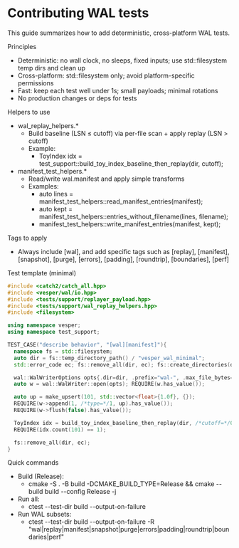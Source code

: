 # Contributing WAL tests

This guide summarizes how to add deterministic, cross-platform WAL tests.

Principles
- Deterministic: no wall clock, no sleeps, fixed inputs; use std::filesystem temp dirs and clean up
- Cross-platform: std::filesystem only; avoid platform-specific permissions
- Fast: keep each test well under 1s; small payloads; minimal rotations
- No production changes or deps for tests

Helpers to use
- wal_replay_helpers.*
  - Build baseline (LSN ≤ cutoff) via per-file scan + apply replay (LSN > cutoff)
  - Example:
    - ToyIndex idx = test_support::build_toy_index_baseline_then_replay(dir, cutoff);
- manifest_test_helpers.*
  - Read/write wal.manifest and apply simple transforms
  - Examples:
    - auto lines = manifest_test_helpers::read_manifest_entries(manifest);
    - auto kept  = manifest_test_helpers::entries_without_filename(lines, filename);
    - manifest_test_helpers::write_manifest_entries(manifest, kept);

Tags to apply
- Always include [wal], and add specific tags such as [replay], [manifest], [snapshot], [purge], [errors], [padding], [roundtrip], [boundaries], [perf]

Test template (minimal)

```cpp
#include <catch2/catch_all.hpp>
#include <vesper/wal/io.hpp>
#include <tests/support/replayer_payload.hpp>
#include <tests/support/wal_replay_helpers.hpp>
#include <filesystem>

using namespace vesper;
using namespace test_support;

TEST_CASE("describe behavior", "[wal][manifest]"){
  namespace fs = std::filesystem;
  auto dir = fs::temp_directory_path() / "vesper_wal_minimal";
  std::error_code ec; fs::remove_all(dir, ec); fs::create_directories(dir, ec);

  wal::WalWriterOptions opts{.dir=dir, .prefix="wal-", .max_file_bytes=64, .strict_lsn_monotonic=false};
  auto w = wal::WalWriter::open(opts); REQUIRE(w.has_value());

  auto up = make_upsert(101, std::vector<float>{1.0f}, {});
  REQUIRE(w->append(1, /*type=*/1, up).has_value());
  REQUIRE(w->flush(false).has_value());

  ToyIndex idx = build_toy_index_baseline_then_replay(dir, /*cutoff=*/0);
  REQUIRE(idx.count(101) == 1);

  fs::remove_all(dir, ec);
}
```

Quick commands
- Build (Release):
  - cmake -S . -B build -DCMAKE_BUILD_TYPE=Release && cmake --build build --config Release -j
- Run all:
  - ctest --test-dir build --output-on-failure
- Run WAL subsets:
  - ctest --test-dir build --output-on-failure -R "wal|replay|manifest|snapshot|purge|errors|padding|roundtrip|boundaries|perf"

